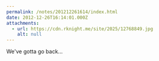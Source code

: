 ```yaml
---
permalink: /notes/201212261614/index.html
date: 2012-12-26T16:14:01.000Z
attachments:
  - url: https://cdn.rknight.me/site/2025/12768849.jpg
    alt: null
---
```


We've gotta go back...
